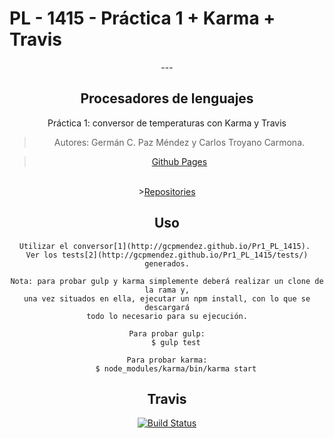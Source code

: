 # PL - 1415 - Práctica 1 + Karma + Travis
<center>
---
<h2><b>Procesadores de lenguajes</b></h2>
<p>Práctica 1: conversor de temperaturas con Karma y Travis</p>

> Autores: Germán C. Paz Méndez y Carlos Troyano Carmona.

><A HREF="http://gcpmendez.github.io/">Github Pages</A>
<br>
><A HREF="https://github.com/gcpmendez/Pr1_PL_1415">Repositories</A>

## Uso

	Utilizar el conversor[1](http://gcpmendez.github.io/Pr1_PL_1415). 
	Ver los tests[2](http://gcpmendez.github.io/Pr1_PL_1415/tests/) generados.

	Nota: para probar gulp y karma simplemente deberá realizar un clone de la rama y,
	una vez situados en ella, ejecutar un npm install, con lo que se descargará
	todo lo necesario para su ejecución.

	Para probar gulp:
		$ gulp test
	
	Para probar karma:
		$ node_modules/karma/bin/karma start

## Travis

[![Build Status](https://travis-ci.org/gcpmendez/Pr1_PL_1415.svg?branch=gh-pages)](https://travis-ci.org/gcpmendez/Pr1_PL_1415)
</center>
